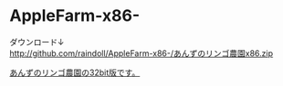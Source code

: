 AppleFarm-x86-
==============
<p>ダウンロード↓<br>
<a href="http://github.com/raindoll/AppleFarm-x86-/あんずのリンゴ農園x86.zip">http://github.com/raindoll/AppleFarm-x86-/あんずのリンゴ農園x86.zip</p>

<p>あんずのリンゴ農園の32bit版です。</a></p>
